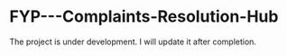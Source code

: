 # FYP---Complaints-Resolution-Hub
The project is under development. I will update it after completion.
